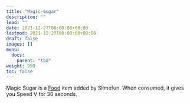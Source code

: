 ```yaml
---
title: "Magic-Sugar"
description: ""
lead: ""
date: 2021-12-27T00:00:00+08:00
lastmod: 2021-12-27T00:00:00+08:00
draft: false
images: []
menu: 
  docs:
    parent: "tbd"
weight: 999
toc: false
---
```


Magic Sugar is a [Food](https://github.com/Slimefun/Slimefun4/wiki/Food) item added by Slimefun. When consumed, it gives you Speed V for 30 seconds.
